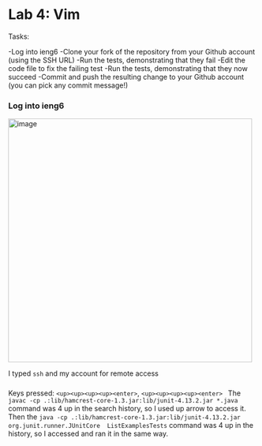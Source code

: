 # Lab 4: Vim

Tasks:

-Log into ieng6
-Clone your fork of the repository from your Github account (using the SSH URL)
-Run the tests, demonstrating that they fail
-Edit the code file to fix the failing test
-Run the tests, demonstrating that they now succeed
-Commit and push the resulting change to your Github account (you can pick any commit message!)

### Log into ieng6

<img width="494" alt="image" src="https://github.com/DavidBrin/cse15l-lab-reports/assets/79377443/8ada9e71-e8fc-4fcf-839a-076b366e8170">

I typed `ssh` and my account for remote access


###
Keys pressed: `<up><up><up><up><enter>`, `<up><up><up><up><enter> `
The `javac -cp .:lib/hamcrest-core-1.3.jar:lib/junit-4.13.2.jar *.java `
command was 4 up in the search history, so I used up arrow to access it. 
Then the `java -cp .:lib/hamcrest-core-1.3.jar:lib/junit-4.13.2.jar org.junit.runner.JUnitCore 
ListExamplesTests` command was 4 up in the history, so I accessed and ran it in the same way.
